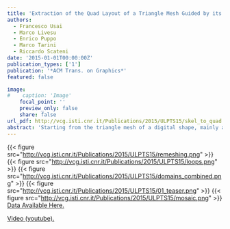 ```yaml
---
title: 'Extraction of the Quad Layout of a Triangle Mesh Guided by its Curve-Skeleton'
authors:
  - Francesco Usai
  - Marco Livesu
  - Enrico Puppo
  - Marco Tarini
  - Riccardo Scateni
date: '2015-01-01T00:00:00Z'
publication_types: ['1']
publication: '*ACM Trans. on Graphics*'
featured: false

image:
#    caption: 'Image'
    focal_point: ''
    preview_only: false
    share: false
url_pdf: http://vcg.isti.cnr.it/Publications/2015/ULPTS15/skel_to_quad.pdf
abstract: 'Starting from the triangle mesh of a digital shape, mainly an articulated object, we produce a coarse quad layout that can be used in character modeling and animation. Our quad layout follows the intrinsic object structure described by its curve skeleton; it contains few irregular vertices of low degree; it can be immediately refined into a semi-regular quad mesh; it provides a structured domain for UV-mapping and parametrization. Our method is fast, one-click and it does not require any parameter setting. The user can steer and refine the process through simple interactive tools during the construction of the quad layout.  Data Available Here.   Video (youtube).'
---
```

{{< figure src="http://vcg.isti.cnr.it/Publications/2015/ULPTS15/remeshing.png" >}}
{{< figure src="http://vcg.isti.cnr.it/Publications/2015/ULPTS15/loops.png" >}}
{{< figure src="http://vcg.isti.cnr.it/Publications/2015/ULPTS15/domains_combined.png" >}}
{{< figure src="http://vcg.isti.cnr.it/Publications/2015/ULPTS15/01_teaser.png" >}}
{{< figure src="http://vcg.isti.cnr.it/Publications/2015/ULPTS15/mosaic.png" >}}
[Data Available Here.](https://drive.google.com/open?id=0B6EEjMMaU7haUHhmQ0xWOGRjSVE)

[Video (youtube).](https://www.youtube.com/watch?v=5TzsT2BVVhA)

